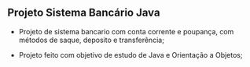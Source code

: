 ## Projeto Sistema Bancário Java
- Projeto de sistema bancario com conta corrente e poupança, com métodos de saque, deposito e transferência;

- Projeto feito com objetivo de estudo de Java e Orientação a Objetos;

